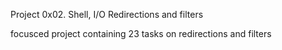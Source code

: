Project 0x02. Shell, I/O Redirections and filters

focusced project containing 23 tasks on redirections and filters

